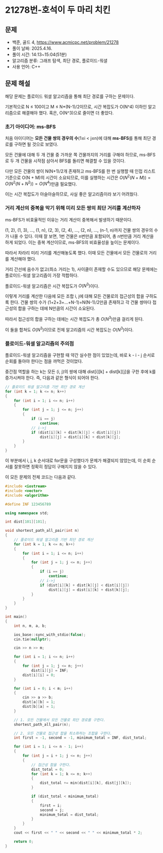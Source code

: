 # 21278번-호석이 두 마리 치킨

## 문제

- 백준, 골드 4, https://www.acmicpc.net/problem/21278
- 풀이 날짜: 2025.4.16.
- 풀이 시간: 14:13~15:04(51분)
- 알고리즘 분류: 그래프 탐색, 최단 경로, 플로이드-워셜
- 사용 언어: C++

## 문제 해설

해당 문제는 플로이드 워셜 알고리즘을 통해 최단 경로를 구하는 문제이다.

기본적으로 N ≤ 100이고 M ≤ N\*(N-1)/2이므로, 시간 복잡도가 O(N^4) 이하인 알고리즘으로 해결해야 했다. 혹은, O(N^3)으로 줄이면 더 좋았다.

### 초기 아이디어: ms-BFS

처음 아이디어는 **모든 건물 쌍의 경우의 수**(1≤i < j≤n)에 대해 **ms-BFS**를 통해 최단 경로를 구하면 될 것으로 보였다.

모든 건물에 대해 두 개 건물 중 가까운 쪽 건물까지의 거리를 구해야 하므로, ms-BFS로 두 개 건물을 시작점 삼아서 BFS를 돌리면 해결할 수 있을 것이다.

다만 모든 건물의 쌍이 N(N+1)/2개 존재하고 ms-BFS를 한 번 실행할 때 인접 리스트 기준으로 O(N + M)의 시간이 소요되므로, 이를 실행하는 시간은 $O(N^2(N+M)) = O(N^2(N+N^2))=O(N^4)$만큼 필요했다.

이는 시간 복잡도가 아슬아슬하므로, 사실 좋은 알고리즘이라 보기 어려웠다.

### 거리 계산의 중복을 막기 위해 미리 모든 쌍의 최단 거리를 계산하자

ms-BFS가 비효율적인 이유는 거리 계산이 중복해서 발생하기 때문이다.

(1, 2), (1, 3), …, (1, n), (2, 3), (2, 4), …, (2, n), …, (n-1, n)까지 건물 쌍의 경우의 수가 나올 수 있다. 이때 잘 보면, 1번 건물은 n번만큼 포함되어, 총 n번만큼 거리 계산을 하게 되었다. 이는 중복 계산이므로, ms-BFS의 비효율성을 높이는 문제이다.

따라서 차라리 미리 거리를 계산해놓도록 했다. 이때 모든 건물에서 모든 건물로의 거리를 계산해야 했다.

거리 간선에 음수가 없고(최소 거리는 1), 사이클이 존재할 수도 있으므로 해당 문제에는 플로이드-워셜 알고리즘이 가장 적합하다.

플로이드-워셜 알고리즘은 시간 복잡도가 $O(N^3)$이다.

이렇게 거리를 계산한 다음에 모든 조합 i, j에 대해 모든 건물로의 접근성의 합을 구하도록 한다. 건물 쌍의 수가 (1+2+3+…+N-1)=N(N-1)/2만큼 존재하고 각 건물 쌍마다 접근성의 합을 구하는 데에 N만큼의 시간이 소요된다.

따라서 접근성의 합을 구하는 데에는 시간 복잡도가 총 $O(N^3)$만큼 걸리게 된다.

이 둘을 합쳐도 $O(N^3)$이므로 전체 알고리즘의 시간 복잡도는 $O(N^3)$이다.

### 플로이드-워셜 알고리즘의 주의점

플로이드-워셜 알고리즘을 구현할 때 약간 실수한 점이 있었는데, 바로 k - i - j 순서로 순회를 돌아야 한다는 점을 까먹은 것이었다.

중간점 역할을 하는 k는 모든 (i, j)의 쌍에 대해 dist[i][k] + dist[k][j]을 구한 후에 k를 증가시켜야 한다. 즉, 다음과 같은 형식이 되어야 한다.

```cpp
// 플로이드 워셜 알고리즘 기반 최단 경로 계산
for (int k = 1; k <= n; k++)
{
    for (int i = 1; i <= n; i++)
    {
        for (int j = 1; j <= n; j++)
        {
            if (i == j)
                continue;
            // i->j
            if (dist[i][k] + dist[k][j] < dist[i][j])
                dist[i][j] = dist[i][k] + dist[k][j];
        }
    }
}
```

이 부분에서 i, j, k 순서대로 for문을 구성했다가 문제가 해결되지 않았는데, 이 순회 순서를 잘못하면 정확히 정답이 구해지지 않을 수 있다.

이 모든 문제의 전체 코드는 다음과 같다.

```cpp
#include <iostream>
#include <vector>
#include <algorithm>

#define INF 123456789

using namespace std;

int dist[101][101];

void shortest_path_all_pair(int n)
{
    // 플로이드 워셜 알고리즘 기반 최단 경로 계산
    for (int k = 1; k <= n; k++)
    {
        for (int i = 1; i <= n; i++)
        {
            for (int j = 1; j <= n; j++)
            {
                if (i == j)
                    continue;
                // i->j
                if (dist[i][k] + dist[k][j] < dist[i][j])
                    dist[i][j] = dist[i][k] + dist[k][j];
            }
        }
    }
}

int main()
{
    int n, m, a, b;

    ios_base::sync_with_stdio(false);
    cin.tie(nullptr);

    cin >> n >> m;

    for (int i = 1; i <= n; i++)
    {
        for (int j = 1; j <= n; j++)
            dist[i][j] = INF;
        dist[i][i] = 0;
    }

    for (int i = 0; i < m; i++)
    {
        cin >> a >> b;
        dist[a][b] = 1;
        dist[b][a] = 1;
    }

    // 1. 모든 건물에서 모든 건물로 최단 경로를 구한다.
    shortest_path_all_pair(n);

    // 2. 모든 건물로 접근성 합을 최소화하는 조합을 구한다.
    int first = -1, second = -1, minimum_total = INF, dist_total;

    for (int i = 1; i <= n - 1; i++)
    {
        for (int j = i + 1; j <= n; j++)
        {
            // 접근성 합을 구한다.
            dist_total = 0;
            for (int k = 1; k <= n; k++)
            {
                dist_total += min(dist[i][k], dist[j][k]);
            }

            if (dist_total < minimum_total)
            {
                first = i;
                second = j;
                minimum_total = dist_total;
            }
        }
    }
    cout << first << " " << second << " " << minimum_total * 2;

    return 0;
}
```
